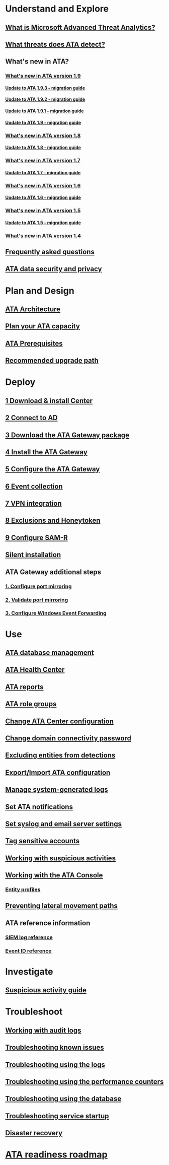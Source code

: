 # Understand and Explore
## [What is Microsoft Advanced Threat Analytics?](what-is-ata.md)
## [What threats does ATA detect?](ata-threats.md)
## What's new in ATA?
### [What's new in ATA version 1.9](whats-new-version-1.9.md)
#### [Update to ATA 1.9.3 - migration guide](ata-update-1.9.3-migration-guide.md)
#### [Update to ATA 1.9.2 - migration guide](ata-update-1.9.2-migration-guide.md)
#### [Update to ATA 1.9.1 - migration guide](ata-update-1.9.1-migration-guide.md)
#### [Update to ATA 1.9 - migration guide](ata-update-1.9-migration-guide.md)
### [What's new in ATA version 1.8](whats-new-version-1.8.md)
#### [Update to ATA 1.8 - migration guide](ata-update-1.8-migration-guide.md)
### [What's new in ATA version 1.7](whats-new-version-1.7.md)
#### [Update to ATA 1.7 - migration guide](ata-update-1.7-migration-guide.md)
### [What's new in ATA version 1.6](whats-new-version-1.6.md)
#### [Update to ATA 1.6 - migration guide](ata-update-1.6-migration-guide.md)
### [What's new in ATA version 1.5](whats-new-version-1.5.md)
#### [Update to ATA 1.5 - migration guide](ata-update-1.5-migration-guide.md)
### [What's new in ATA version 1.4](whats-new-version-1.4.md)
## [Frequently asked questions](ata-technical-faq.yml)
## [ATA data security and privacy](ata-privacy-compliance.md)
# Plan and Design
## [ATA Architecture](ata-architecture.md)
## [Plan your ATA capacity](ata-capacity-planning.md)
## [ATA Prerequisites](ata-prerequisites.md)
## [Recommended upgrade path](upgrade-path.md)
# Deploy
## [1 Download & install Center](install-ata-step1.md)
## [2 Connect to AD](install-ata-step2.md)
## [3 Download the ATA Gateway package](install-ata-step3.md)
## [4 Install the ATA Gateway](install-ata-step4.md)
## [5 Configure the ATA Gateway](install-ata-step5.md)
## [6 Event collection](install-ata-step6.md)
## [7 VPN integration](vpn-integration-install-step.md)
## [8 Exclusions and Honeytoken](install-ata-step7.md)
## [9 Configure SAM-R](install-ata-step9-samr.md)
## [Silent installation](ata-silent-installation.md)
## ATA Gateway additional steps
### [1. Configure port mirroring](configure-port-mirroring.md)
### [2. Validate port mirroring](validate-port-mirroring.md)
### [3. Configure Windows Event Forwarding](configure-event-collection.md)
# Use
## [ATA database management](ata-database-management.md)
## [ATA Health Center](ata-health-center.md)
## [ATA reports](reports.md)
## [ATA role groups](ata-role-groups.md)
## [Change ATA Center configuration](modifying-ata-center-configuration.md)
## [Change domain connectivity password](modifying-ata-config-dcpassword.md)
## [Excluding entities from detections](excluding-entities-from-detections.md)
## [Export/Import ATA configuration](ata-configuration-file.md)
## [Manage system-generated logs](manage-telemetry-settings.md)
## [Set ATA notifications](setting-ata-alerts.md)
## [Set syslog and email server settings](setting-syslog-email-server-settings.md)
## [Tag sensitive accounts](tag-sensitive-accounts.md)
## [Working with suspicious activities](working-with-suspicious-activities.md)
## [Working with the ATA Console](working-with-ata-console.md)
### [Entity profiles](entity-profiles.md)
## [Preventing lateral movement paths](use-case-lateral-movement-path.md)
## ATA reference information
### [SIEM log reference](cef-format-sa.md)
### [Event ID reference](event-id-reference.md)
# Investigate
## [Suspicious activity guide](suspicious-activity-guide.md)
# Troubleshoot
## [Working with audit logs](troubleshoot-audit.md)
## [Troubleshooting known issues](troubleshooting-ata-known-errors.md)
## [Troubleshooting using the logs](troubleshooting-ata-using-logs.md)
## [Troubleshooting using the performance counters](troubleshooting-ata-using-perf-counters.md)
## [Troubleshooting using the database](troubleshooting-ata-using-ata-database.md)
## [Troubleshooting service startup](troubleshooting-service-startup.md)
## [Disaster recovery](disaster-recovery.md)
# [ATA readiness roadmap](ata-resources.md)
